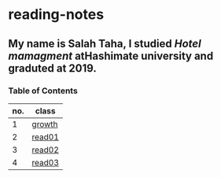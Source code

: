 # reading-notes

## My name is Salah Taha, I studied *Hotel mamagment* atHashimate university and graduted at **2019**.

### Table of Contents
| no. | class  |   
|---|---|
| 1  |[growth](growth)   |   
| 2  | [read01](read01)  |   
|3   |  [read02](read02) |
|4   |  [read03](read03) |

